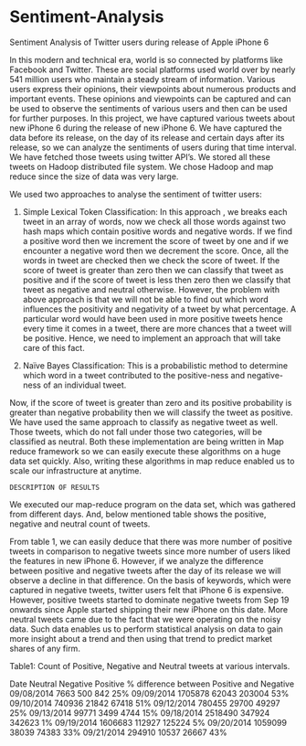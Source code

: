 Sentiment-Analysis
==================

Sentiment Analysis of Twitter users during release of Apple iPhone 6

In this modern and technical era, world is so connected by platforms like Facebook and Twitter. 
These are social platforms used world over by nearly 541 million users who maintain a steady stream of information.
Various users express their opinions, their viewpoints about numerous products and important events.
These opinions and viewpoints can be captured and can be used to observe the sentiments of various users 
and then can be used for further purposes. In this project, we have captured various tweets about new iPhone 6 
during the release of new iPhone 6. We have captured the data before its release, on the day of its release and 
certain days after its release, so we can analyze the sentiments of users during that time interval. 
We have fetched those tweets using twitter API’s. We stored all these tweets on Hadoop distributed file system. 
We chose Hadoop and map reduce since the size of data was very large. 

We used two approaches to analyse the sentiment of twitter users:

1.	Simple Lexical Token Classification:  In this approach , we breaks each tweet in an array of words, now we check 
all those words against two hash maps which contain positive words and negative words. 
If we find a positive word then we increment the score of tweet by one and if we encounter a negative word
then we decrement the score. Once, all the words in tweet are checked then we check the score of tweet.
If the score of tweet is greater than zero then we can classify that tweet as positive and if the score of tweet is 
less then zero then we classify that tweet as negative and neutral otherwise.
However, the problem with above approach is that we will not be able to find out which word influences 
the positivity and negativity of a tweet by what percentage. 
A particular word would have been used in more positive tweets hence every time it comes in  a tweet, 
there are more chances that a tweet will be positive. Hence, we need to implement an approach that 
will take care of this fact. 

2.	Naïve Bayes Classification:  This is a probabilistic method to determine which word in a tweet contributed to 
the positive-ness and negative-ness of an individual tweet.  

Now, if the score of tweet is greater than zero and its positive probability is greater than negative probability
then we will classify the tweet as positive. We have used the same approach to classify as negative tweet as well.
Those tweets, which do not fall under those two categories, will be classified as neutral. 
Both these implementation are being written in Map reduce framework so we can easily execute these
algorithms on a huge data set quickly. Also, writing these algorithms in map reduce enabled us to 
scale our infrastructure at anytime.  


	DESCRIPTION OF RESULTS

We executed our map-reduce program on the data set, which was gathered from different days. 
And, below mentioned table shows the positive, negative and neutral count of tweets.	

From table 1, we can easily deduce that there was more number of positive tweets in comparison to
negative tweets since more number of users liked the features in new iPhone 6. However, 
if we analyze the difference between positive and negative tweets after the day of its release
we will observe a decline in that difference. On the basis of keywords, which were captured in negative tweets, 
twitter users felt that iPhone 6 is expensive. However, positive tweets started to dominate negative tweets 
from Sep 19 onwards since Apple started shipping their new iPhone on this date. More neutral tweets came 
due to the fact that we were operating on the noisy data. 
Such data enables us to perform statistical analysis on data to gain more insight about a trend and 
then using that trend to predict market shares of any firm.  


Table1: Count of Positive, Negative and Neutral tweets at various intervals.
 
Date	        Neutral	  Negative  	Positive  	% difference between Positive and Negative
09/08/2014	  7663    	500         	842         	25%
09/09/2014	  1705878	  62043	        203004	      53%
09/10/2014	  740936	  21842	        67418	        51%
09/12/2014	  780455	  29700	        49297	        25%
09/13/2014	  99771	    3499	        4744	        15%
09/18/2014	  2518490	  347924	      342623      	1%
09/19/2014	  1606683	  112927	      125224	      5%
09/20/2014  	1059099	  38039	        74383	        33%
09/21/2014	  294910  	10537       	26667	        43%



